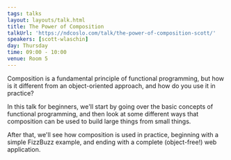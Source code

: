```yaml
---
tags: talks
layout: layouts/talk.html
title: The Power of Composition
talkUrl: 'https://ndcoslo.com/talk/the-power-of-composition-scott/'
speakers: [scott-wlaschin]
day: Thursday
time: 09:00 - 10:00
venue: Room 5
---
```

Composition is a fundamental principle of functional programming, but how is it different from an object-oriented approach, and how do you use it in practice?

In this talk for beginners, we'll start by going over the basic concepts of functional programming, and then look at some different ways that composition can be used to build large things from small things.

After that, we'll see how composition is used in practice, beginning with a simple FizzBuzz example, and ending with a complete (object-free!) web application.